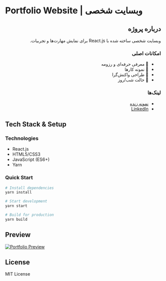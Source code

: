 # Portfolio Website | وبسایت شخصی

<div dir="rtl">

## درباره پروژه

وبسایت شخصی ساخته شده با React.js برای نمایش مهارت‌ها و تجربیات.

### امکانات اصلی

- 🎯 معرفی حرفه‌ای و رزومه
- 💼 نمونه کارها
- 📱 طراحی واکنش‌گرا
- 🌙 حالت شب/روز

### لینک‌ها

- [نمونه زنده](https://alisalahi.vercel.app)
- [LinkedIn](https://www.linkedin.com/in/ali-salahi-8308582b3)

</div>

## Tech Stack & Setup

### Technologies

- React.js
- HTML5/CSS3
- JavaScript (ES6+)
- Yarn

### Quick Start

```bash
# Install dependencies
yarn install

# Start development
yarn start

# Build for production
yarn build
```

## Preview

[![Portfolio Preview](https://i.imgur.com/FwDMNEM.gif)](https://alisalahi.vercel.app)

## License

MIT License

